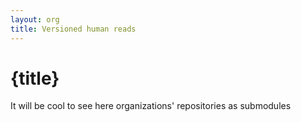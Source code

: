 ```yaml
---
layout: org
title: Versioned human reads
---
```


# {title}

It will be cool to see here organizations' repositories as submodules
